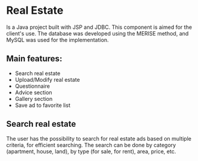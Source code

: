 # Real Estate

Is a Java project built with JSP and JDBC. This component is aimed for the client's use. The database was developed using the MERISE method, and MySQL was used for the implementation.

## Main features:
* Search real estate
* Upload/Modify real estate
* Questionnaire
* Advice section
* Gallery section
* Save ad to favorite list

## Search real estate
The user has the possibility to search for real estate ads based on multiple criteria, for efficient searching. The search can be done by category (apartment, house, land), by type (for sale, for rent), area, price, etc.
